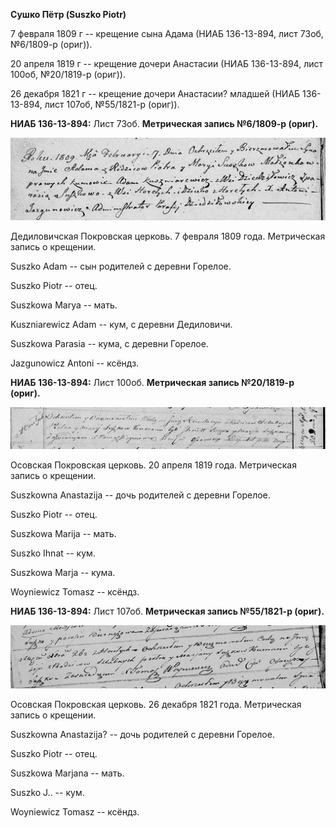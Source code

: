 **Сушко Пётр (Suszko Piotr)**

7 февраля 1809 г -- крещение сына Адама (НИАБ 136-13-894, лист 73об,
№6/1809-р (ориг)).

20 апреля 1819 г -- крещение дочери Анастасии (НИАБ 136-13-894, лист
100об, №20/1819-р (ориг)).

26 декабря 1821 г -- крещение дочери Анастасии? младшей (НИАБ
136-13-894, лист 107об, №55/1821-р (ориг)).

**НИАБ 136-13-894:** Лист 73об. **Метрическая запись №6/1809-р (ориг).**

![](./media/e584878f4cf4ccf5d983e839a8a8eee2555146c5.png)

Дедиловичская Покровская церковь. 7 февраля 1809 года. Метрическая
запись о крещении.

Suszko Adam -- сын родителей с деревни Горелое.

Suszko Piotr -- отец.

Suszkowa Marya -- мать.

Kuszniarewicz Adam -- кум, с деревни Дедиловичи.

Suszkowa Parasia -- кума, с деревни Горелое.

Jazgunowicz Antoni -- ксёндз.

**НИАБ 136-13-894:** Лист 100об. **Метрическая запись №20/1819-р
(ориг).**

![](./media/09bfed5d3ac82ca69205b119beaf04d315fa99c9.png)

Осовская Покровская церковь. 20 апреля 1819 года. Метрическая запись о
крещении.

Suszkowna Anastazija -- дочь родителей с деревни Горелое.

Suszko Piotr -- отец.

Suszkowa Marija -- мать.

Suszko Ihnat -- кум.

Suszkowa Marja -- кума.

Woyniewicz Tomasz -- ксёндз.

**НИАБ 136-13-894:** Лист 107об. **Метрическая запись №55/1821-р
(ориг).**

![](./media/d4addd84e54c715fac5a74deaef0f9c67c8a2d1a.png)

Осовская Покровская церковь. 26 декабря 1821 года. Метрическая запись о
крещении.

Suszkowna Anastazija? -- дочь родителей с деревни Горелое.

Suszko Piotr -- отец.

Suszkowa Marjana -- мать.

Suszko J.. -- кум.

Woyniewicz Tomasz -- ксёндз.
